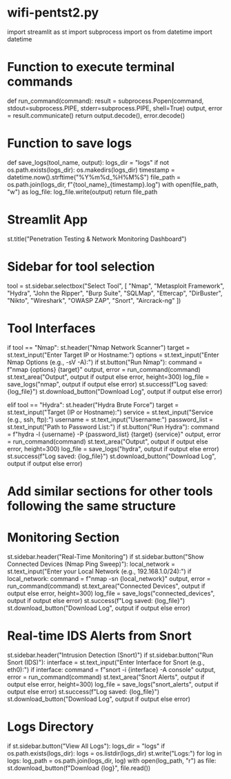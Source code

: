 # wifi-pentst2.py
import streamlit as st
import subprocess
import os
from datetime import datetime

# Function to execute terminal commands
def run_command(command):
    result = subprocess.Popen(command, stdout=subprocess.PIPE, stderr=subprocess.PIPE, shell=True)
    output, error = result.communicate()
    return output.decode(), error.decode()

# Function to save logs
def save_logs(tool_name, output):
    logs_dir = "logs"
    if not os.path.exists(logs_dir):
        os.makedirs(logs_dir)
    timestamp = datetime.now().strftime("%Y%m%d_%H%M%S")
    file_path = os.path.join(logs_dir, f"{tool_name}_{timestamp}.log")
    with open(file_path, "w") as log_file:
        log_file.write(output)
    return file_path

# Streamlit App
st.title("Penetration Testing & Network Monitoring Dashboard")

# Sidebar for tool selection
tool = st.sidebar.selectbox("Select Tool", [
    "Nmap", "Metasploit Framework", "Hydra", "John the Ripper", "Burp Suite", "SQLMap",
    "Ettercap", "DirBuster", "Nikto", "Wireshark", "OWASP ZAP", "Snort", "Aircrack-ng"
])

# Tool Interfaces
if tool == "Nmap":
    st.header("Nmap Network Scanner")
    target = st.text_input("Enter Target IP or Hostname:")
    options = st.text_input("Enter Nmap Options (e.g., -sV -A):")
    if st.button("Run Nmap"):
        command = f"nmap {options} {target}"
        output, error = run_command(command)
        st.text_area("Output", output if output else error, height=300)
        log_file = save_logs("nmap", output if output else error)
        st.success(f"Log saved: {log_file}")
        st.download_button("Download Log", output if output else error)

elif tool == "Hydra":
    st.header("Hydra Brute Force")
    target = st.text_input("Target (IP or Hostname):")
    service = st.text_input("Service (e.g., ssh, ftp):")
    username = st.text_input("Username:")
    password_list = st.text_input("Path to Password List:")
    if st.button("Run Hydra"):
        command = f"hydra -l {username} -P {password_list} {target} {service}"
        output, error = run_command(command)
        st.text_area("Output", output if output else error, height=300)
        log_file = save_logs("hydra", output if output else error)
        st.success(f"Log saved: {log_file}")
        st.download_button("Download Log", output if output else error)

# Add similar sections for other tools following the same structure

# Monitoring Section
st.sidebar.header("Real-Time Monitoring")
if st.sidebar.button("Show Connected Devices (Nmap Ping Sweep)"):
    local_network = st.text_input("Enter your Local Network (e.g., 192.168.1.0/24):")
    if local_network:
        command = f"nmap -sn {local_network}"
        output, error = run_command(command)
        st.text_area("Connected Devices", output if output else error, height=300)
        log_file = save_logs("connected_devices", output if output else error)
        st.success(f"Log saved: {log_file}")
        st.download_button("Download Log", output if output else error)

# Real-time IDS Alerts from Snort
st.sidebar.header("Intrusion Detection (Snort)")
if st.sidebar.button("Run Snort (IDS)"):
    interface = st.text_input("Enter Interface for Snort (e.g., eth0):")
    if interface:
        command = f"snort -i {interface} -A console"
        output, error = run_command(command)
        st.text_area("Snort Alerts", output if output else error, height=300)
        log_file = save_logs("snort_alerts", output if output else error)
        st.success(f"Log saved: {log_file}")
        st.download_button("Download Log", output if output else error)

# Logs Directory
if st.sidebar.button("View All Logs"):
    logs_dir = "logs"
    if os.path.exists(logs_dir):
        logs = os.listdir(logs_dir)
        st.write("Logs:")
        for log in logs:
            log_path = os.path.join(logs_dir, log)
            with open(log_path, "r") as file:
                st.download_button(f"Download {log}", file.read())
                
